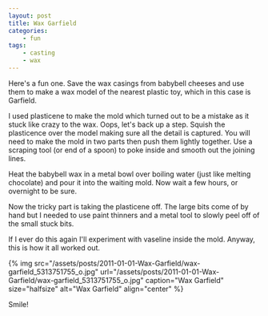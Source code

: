 ```yaml
---
layout: post
title: Wax Garfield
categories:
    - fun
tags:
    - casting
    - wax
---
```


Here's a fun one. Save the wax casings from babybell cheeses and use them to make a wax model of the nearest plastic toy, which in this case is Garfield.

I used plasticene to make the mold which turned out to be a mistake as it stuck like crazy to the wax. Oops, let's back up a step. Squish the plasticence over the model making sure all the detail is captured. You will need to make the mold in two parts then push them lightly together. Use a scraping tool (or end of a spoon) to poke inside and smooth out the joining lines.

Heat the babybell wax in a metal bowl over boiling water (just like melting chocolate) and pour it into the waiting mold. Now wait a few hours, or overnight to be sure.

Now the tricky part is taking the plasticene off. The large bits come of by hand but I needed to use paint thinners and a metal tool to slowly peel off of the small stuck bits.

If I ever do this again I'll experiment with vaseline inside the mold. Anyway, this is how it all worked out.

{% img src="/assets/posts/2011-01-01-Wax-Garfield/wax-garfield_5313751755_o.jpg" url="/assets/posts/2011-01-01-Wax-Garfield/wax-garfield_5313751755_o.jpg" caption="Wax Garfield" size="halfsize" alt="Wax Garfield" align="center" %}

Smile!
